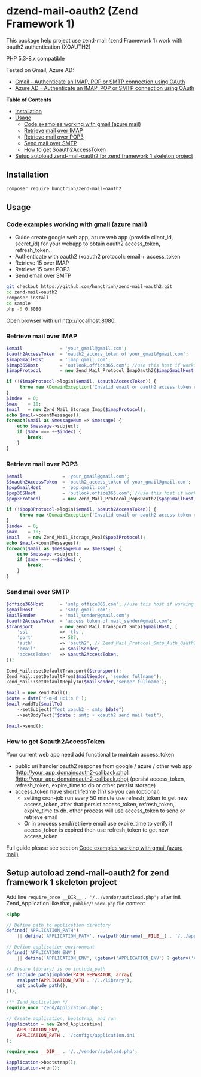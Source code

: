 # dzend-mail-oauth2 (Zend Framework 1)

This package help project use zend-mail (zend Framework 1) work with oauth2 authentication (XOAUTH2)

PHP 5.3-8.x compatible

Tested on Gmail, Azure AD:

- [Gmail - Authenticate an IMAP, POP or SMTP connection using OAuth](https://developers.google.com/gmail/imap/xoauth2-protocol)
- [Azure AD - Authenticate an IMAP, POP or SMTP connection using OAuth](https://docs.microsoft.com/en-us/exchange/client-developer/legacy-protocols/how-to-authenticate-an-imap-pop-smtp-application-by-using-oauth)

**Table of Contents**

<!-- TOC -->

- [Installation](#installation)
- [Usage](#usage)
  - [Code examples working with gmail (azure mail)](#code-examples-working-with-gmail-azure-mail)
  - [Retrieve mail over IMAP](#retrieve-mail-over-imap)
  - [Retrieve mail over POP3](#retrieve-mail-over-pop3)
  - [Send mail over SMTP](#send-mail-over-smtp)
  - [How to get $oauth2AccessToken](#how-to-get-oauth2accesstoken)
- [Setup autoload zend-mail-oauth2 for zend framework 1 skeleton project](#setup-autoload-zend-mail-oauth2-for-zend-framework-1-skeleton-project)

<!-- /TOC -->

## Installation

```bash
composer require hungtrinh/zend-mail-oauth2
```

## Usage

### Code examples working with gmail (azure mail)

- Guide create google web app, azure web app (provide client_id, secret_id) for your webapp to obtain oauth2 access_token, refresh_token.
- Authenticate with oauth2 (xoauth2 protocol): email + access_token
- Retrieve 15 over IMAP
- Retrieve 15 over POP3
- Send email over SMTP

```bash
git checkout https://github.com/hungtrinh/zend-mail-oauth2.git
cd zend-mail-oauth2
composer install
cd sample
php -S 0:8080
```

Open browser with url [http://localhost:8080](http://localhost:8080).

### Retrieve mail over IMAP

```php
$email              = 'your_gmail@gmail.com';
$oauth2AccessToken  = 'oauth2_access_token of your_gmail@gmail.com';
$imapGmailHost      = 'imap.gmail.com';
$imap365Host        = 'outlook.office365.com'; //use this host if working with office365
$imapProtocol       = new Zend_Mail_Protocol_ImapOauth2($imapGmailHost, $port = '993', $ssl = true);

if (!$imapProtocol->login($email, $oauth2AccessToken)) {
     throw new \DomainException('Invalid email or oauth2 access token expired');
}
$index  = 0;
$max    = 10;
$mail   = new Zend_Mail_Storage_Imap($imapProtocol);
echo $mail->countMessages();
foreach($mail as $messageNum => $message) {
    echo $message->subject;
    if ($max === ++$index) {
        break;
    }
}
```

### Retrieve mail over POP3

```php
$email               = 'your_gmail@gmail.com';
$$oauth2AccessToken  = 'oauth2_access_token of your_gmail@gmail.com';
$popGmailHost        = 'pop.gmail.com';
$pop365Host          = 'outlook.office365.com'; //use this host if working with office365
$pop3Protocol        = new Zend_Mail_Protocol_Pop3Oauth2($popGmailHost, $port = '995', $ssl = true);

if (!$pop3Protocol->login($email, $oauth2AccessToken)) {
     throw new \DomainException('Invalid email or oauth2 access token expired');
}
$index  = 0;
$max    = 10;
$mail   = new Zend_Mail_Storage_Pop3($pop3Protocol);
echo $mail->countMessages();
foreach($mail as $messageNum => $message) {
    echo $message->subject;
    if ($max === ++$index) {
        break;
    }
}
```

### Send mail over SMTP

```php
$office365Host      = 'smtp.office365.com'; //use this host if working with office365
$gmailHost          = 'smtp.gmail.com';
$mailSender         = 'mail_sender@gmail.com';
$oauth2AccessToken  = 'access token of mail_sender@gmail.com';
$transport          = new Zend_Mail_Transport_Smtp($gmailHost, [
    'ssl'           => 'tls',
    'port'          => 587,
    'auth'          => 'oauth2', // Zend_Mail_Protocol_Smtp_Auth_Oauth2
    'email'         => $mailSender,
    'accessToken'   => $oauth2AccessToken,
]);

Zend_Mail::setDefaultTransport($transport);
Zend_Mail::setDefaultFrom($mailSender, 'sender fullname');
Zend_Mail::setDefaultReplyTo($mailSender,'sender fullname');

$mail = new Zend_Mail();
$date = date('Y-m-d H:i:s P');
$mail->addTo($mailTo)
    ->setSubject("Test xoauh2 - smtp $date")
    ->setBodyText("$date : smtp + xoauth2 send mail test");

$mail->send();
```

### How to get $oauth2AccessToken

Your current web app need add functional to maintain access_token

- public uri handler oauth2 response from google / azure / other web app [http://your_app_domainoauth2-callback.php](http://your_app_domainoauth2-callback.php) (persist access_token, refresh_token, expire_time to db or other persist storage)
- access_token have short lifetime (1h) so you can (optional)
  - setting cron-job run every 50 minute use refresh_token to get new access_token, after that persist access_token, refresh_token, expire_time to db. other process will use access_token to send or retrieve email
  - Or in process send/retrieve email use expire_time to verify if access_token is expired then use refresh_token to get new access_token

Full guide please see section [Code examples working with gmail (azure mail)](#code-examples-working-with-gmail-azure-mail)

## Setup autoload zend-mail-oauth2 for zend framework 1 skeleton project

Add line `require_once __DIR__ . '/../vendor/autoload.php';` after init Zend_Application like that, `public/index.php` file content

```php
<?php

// Define path to application directory
defined('APPLICATION_PATH')
    || define('APPLICATION_PATH', realpath(dirname(__FILE__) . '/../application'));

// Define application environment
defined('APPLICATION_ENV')
    || define('APPLICATION_ENV', (getenv('APPLICATION_ENV') ? getenv('APPLICATION_ENV') : 'production'));

// Ensure library/ is on include_path
set_include_path(implode(PATH_SEPARATOR, array(
    realpath(APPLICATION_PATH . '/../library'),
    get_include_path(),
)));

/** Zend_Application */
require_once 'Zend/Application.php';

// Create application, bootstrap, and run
$application = new Zend_Application(
    APPLICATION_ENV,
    APPLICATION_PATH . '/configs/application.ini'
);

require_once __DIR__ . '/../vendor/autoload.php';

$application->bootstrap();
$application->run();


````
